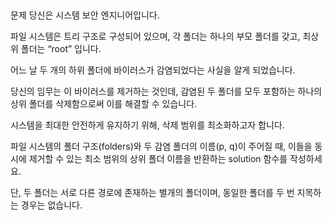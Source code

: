 ##

문제
당신은 시스템 보안 엔지니어입니다.

파일 시스템은 트리 구조로 구성되어 있으며, 각 폴더는 하나의 부모 폴더를 갖고, 최상위 폴더는 “root” 입니다.

어느 날 두 개의 하위 폴더에 바이러스가 감염되었다는 사실을 알게 되었습니다.

당신의 임무는 이 바이러스를 제거하는 것인데, 감염된 두 폴더를 모두 포함하는 하나의 상위 폴더를 삭제함으로써 이를 해결할 수 있습니다.

시스템을 최대한 안전하게 유지하기 위해, 삭제 범위를 최소화하고자 합니다.

파일 시스템의 폴더 구조(folders)와 두 감염 폴더의 이름(p, q)이 주어질 때, 이들을 동시에 제거할 수 있는 최소 범위의 상위 폴더 이름을 반환하는 solution 함수를 작성하세요.

단, 두 폴더는 서로 다른 경로에 존재하는 별개의 폴더이며, 동일한 폴더를 두 번 지목하는 경우는 없습니다.
